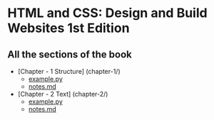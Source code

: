 # HTML and CSS: Design and Build Websites 1st Edition
## All the sections of the book

- [Chapter - 1 Structure] (chapter-1/)
    - [example.py](chapter-1/example.py)
    - [notes.md](chapter-1/notes.md)
- [Chapter - 2 Text] (chapter-2/)
    - [example.py](chapter-2/example.py)
    - [notes.md](chapter-2/notes.md)


